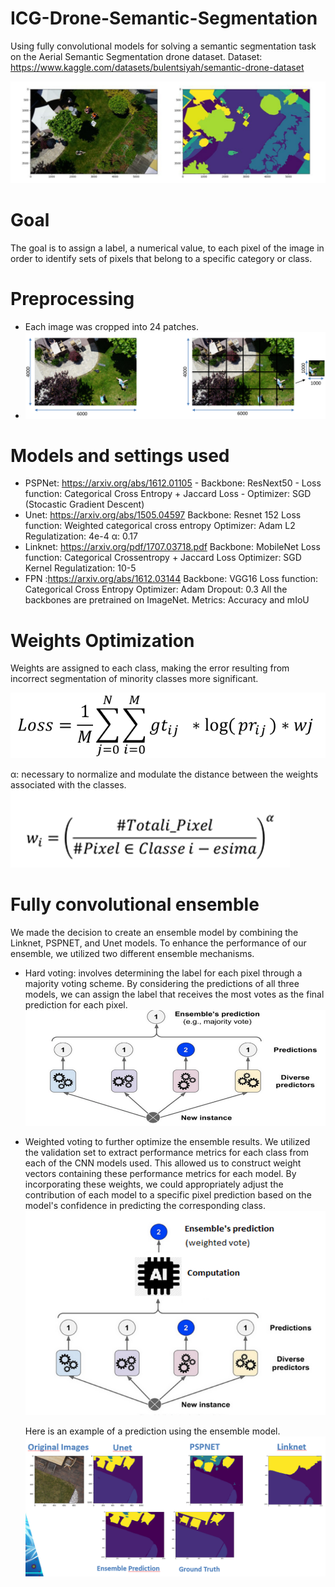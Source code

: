 # ICG-Drone-Semantic-Segmentation
Using fully convolutional models for solving a semantic segmentation task on the Aerial Semantic Segmentation drone dataset.
Dataset: https://www.kaggle.com/datasets/bulentsiyah/semantic-drone-dataset

![Screenshot](images/GroundTurth.PNG)

# Goal
The goal is to assign a label, a numerical value, to each pixel of the image in order to identify sets of pixels that belong to a specific category or class.

# Preprocessing
- Each image was cropped into 24 patches.
- 
  ![Screenshot](images/Preoprocessing.PNG)
  
# Models and settings used
- PSPNet: https://arxiv.org/abs/1612.01105 
          - Backbone: ResNext50
          - Loss function: Categorical Cross Entropy + Jaccard Loss
          - Optimizer: SGD (Stocastic Gradient Descent)
- Unet: https://arxiv.org/abs/1505.04597
         Backbone: Resnet 152
         Loss function: Weighted categorical cross entropy 
         Optimizer: Adam
         L2 Regulatization: 4e-4
         α: 0.17
- Linknet: https://arxiv.org/pdf/1707.03718.pdf
          Backbone: MobileNet
          Loss function: Categorical Crossentropy + Jaccard Loss
          Optimizer: SGD
          Kernel Regulatization: 10-5
- FPN :https://arxiv.org/abs/1612.03144 
      Backbone: VGG16
      Loss function: Categorical Cross Entropy
      Optimizer: Adam
      Dropout: 0.3
All the backbones are pretrained on ImageNet.
Metrics: Accuracy and mIoU
# Weights Optimization
  Weights are assigned to each class, making the error resulting from incorrect segmentation of minority classes more significant.     
  
  ![Screenshot](images/WeightedLoss.PNG)
 
   α: necessary to normalize and modulate the distance between the weights associated with the classes.
   ![Screenshot](images/wi.PNG)
   
# Fully convolutional ensemble
  We made the decision to create an ensemble model by combining the Linknet, PSPNET, and Unet models. To enhance the performance of our ensemble, we utilized two different ensemble mechanisms.
  - Hard voting: involves determining the label for each pixel through a majority voting scheme. By considering the predictions of all three models, we can assign the label that receives the most votes as the      final prediction for each pixel.
    ![Screenshot](images/HardVoting.PNG)
    
  - Weighted voting to further optimize the ensemble results. We utilized the validation set to extract performance metrics for each class from each of the CNN models used. This allowed us to construct weight       vectors containing these performance metrics for each model. By incorporating these weights, we could appropriately adjust the contribution of each model to a specific pixel prediction based on the model's     confidence in predicting the corresponding class.
    ![Screenshot](images/WeightedVoting.PNG)
    
    Here is an example of a prediction using the ensemble model.
    ![Screenshot](images/EnsembleValues.PNG)
